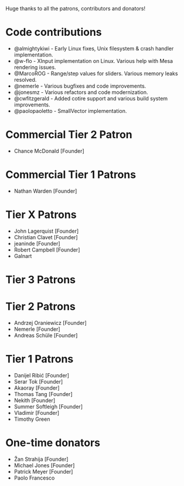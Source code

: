 Huge thanks to all the patrons, contributors and donators!

# Code contributions
 - @almightykiwi - Early Linux fixes, Unix filesystem & crash handler implementation.
 - @w-flo - XInput implementation on Linux. Various help with Mesa rendering issues.
 - @MarcoROG - Range/step values for sliders. Various memory leaks resolved.
 - @nemerle - Various bugfixes and code improvements.
 - @jonesmz - Various refactors and code modernization. 
 - @cwfitzgerald - Added cotire support and various build system improvements.
 - @paolopaoletto - SmallVector implementation.

# Commercial Tier 2 Patron
- Chance McDonald [Founder]

# Commercial Tier 1 Patrons
- Nathan Warden [Founder]
 
# Tier X Patrons
- John Lagerquist [Founder]
- Christian Clavet [Founder]
- jeaninde [Founder]
- Robert Campbell [Founder]
- Galnart

# Tier 3 Patrons

# Tier 2 Patrons
- Andrzej Oraniewicz [Founder]
- Nemerle [Founder]
- Andreas Schüle [Founder]

# Tier 1 Patrons
- Danijel Ribić [Founder]
- Serar Tok [Founder]
- Akaoray [Founder]
- Thomas Tang [Founder]
- Nekith [Founder]
- Summer Softleigh [Founder]
- Vladimir [Founder]
- Timothy Green

# One-time donators
- Žan Strahija [Founder]
- Michael Jones [Founder]
- Patrick Meyer [Founder]
- Paolo Francesco